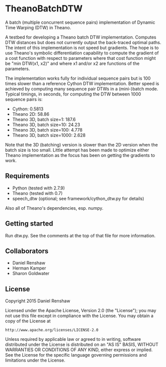 # TheanoBatchDTW
A batch (multiple concurrent sequence pairs) implementation of Dynamic Time Warping (DTW) in Theano.

A testbed for developing a Theano batch DTW implementation. Computes DTW distances but does not currently output the
back-traced optimal paths. The intent of this implementation is not speed but gradients. The hope is to use Theano's
symbolic differentiation capability to compute the gradient of a cost function with respect to parameters where that
cost function might be "min DTW(x1, x2)" and where x1 and/or x2 are functions of the parameters.

The implementation works fully for individual sequence pairs but is 100 times slower than a reference Cython DTW
implementation. Better speed is achieved by computing many sequence pair DTWs in a (mini-)batch mode. Typical timings,
in seconds, for computing the DTW between 1000 sequence pairs is:

 * Cython: 0.5813
 * Theano 2D: 58.86
 * Theano 3D, batch size=1: 187.6
 * Theano 3D, batch size=10: 24.23
 * Theano 3D, batch size=100: 4.778
 * Theano 3D, batch size=1000: 2.628

Note that the 3D (batching) version is slower than the 2D version when the batch size is too small. Little attempt has
been made to optimize either Theano implementation as the focus has been on getting the gradients to work.


Requirements
------------
* Python (tested with 2.7.9)
* Theano (tested with 0.7)
* speech_dtw (optional; see framework/cython_dtw.py for details)

Also all of Theano's dependencies, esp. numpy.

Getting started
---------------
Run dtw.py. See the comments at the top of that file for more information.

Collaborators
-------------
* Daniel Renshaw
* Herman Kamper
* Sharon Goldwater

License
-------
Copyright 2015 Daniel Renshaw

Licensed under the Apache License, Version 2.0 (the "License");
you may not use this file except in compliance with the License.
You may obtain a copy of the License at

    http://www.apache.org/licenses/LICENSE-2.0

Unless required by applicable law or agreed to in writing, software
distributed under the License is distributed on an "AS IS" BASIS,
WITHOUT WARRANTIES OR CONDITIONS OF ANY KIND, either express or implied.
See the License for the specific language governing permissions and
limitations under the License.

